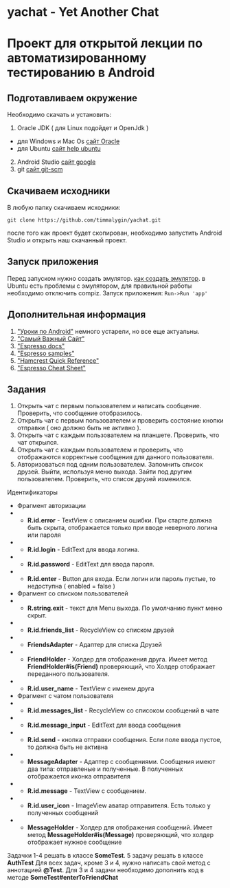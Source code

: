 # yachat - Yet Another Chat
Проект для открытой лекции по автоматизированному тестированию в Android
========================

Подготавливаем окружение
------------------------
Необходимо скачать и установить:
1. Oracle JDK ( для Linux подойдет и OpenJdk )
- для Windows и Mac Os [сайт Oracle](http://www.oracle.com/technetwork/java/javase/downloads/index-jsp-138363.html "Oracle")
- для Ubuntu [сайт help ubuntu](http://help.ubuntu.ru/wiki/java "java on ubuntu")
2. Android Studio [сайт google](https://developer.android.com/studio/index.html "Android Studio")
3. git [сайт git-scm](https://git-scm.com/download/ "git")

Скачиваем исходники
------------------------
В любую папку скачиваем исходники:

 `git clone https://github.com/timmalygin/yachat.git`

после того как проект будет скопирован, необходимо запустить Android Studio и открыть наш скачанный проект.

Запуск приложения
------------------------
Перед запуском нужно создать эмулятор. [как создать эмулятор](http://aristov-vasiliy.ru/knowledge/hello-world-v-android-studio/ustanovka-emulyatora-android.html "создание эмулятор"). в Ubuntu есть проблемы с эмулятором, для правильной работы необходимо отключить compiz. 
Запуск приложения: `Run->Run 'app'`

Дополнительная информация
------------------------
1. ["Уроки по Android"](http://startandroid.ru/ru/uroki/vse-uroki-spiskom.html) немного устарели, но все еще актуальны.
2. ["Самый Важный Сайт"](https://developer.android.com/)
3. ["Espresso docs"](https://google.github.io/android-testing-support-library/docs/espresso/)
4. ["Espresso samples"](https://github.com/googlesamples/android-testing)
5. ["Hamcrest Quick Reference"](www.marcphilipp.de/blog/2013/01/02/hamcrest-quick-reference/)
6. ["Espresso Cheat Sheet"](https://google.github.io/android-testing-support-library/docs/espresso/cheatsheet/)

Задания
------------------------
1. Открыть чат с первым пользователем и написать сообщение. Проверить, что сообщение отобразилось.
2. Открыть чат с первым пользователем и проверить состояние кнопки отправки ( оно должно быть не активно ).
3. Открыть чат с каждым пользователем на планшете. Проверить, что чат открылся.
4. Открыть чат с каждым пользователем и проверить, что отображаются корректные сообщения для данного пользователя.
5. Авторизоваться под одним пользователем. Запомнить список друзей. Выйти, используя меню выхода. Зайти под другим пользователем. Проверить, что список друзей изменился.

Идентификаторы
* Фрагмент авторизации
* * **R.id.error** - TextView с описанием ошибки. При старте должна быть скрыта, отображается только при вводе неверного логина или пароля 
* * **R.id.login** - EditText для ввода логина.
* * **R.id.password** - EditText для ввода пароля.
* * **R.id.enter** - Button для входа. Если логин или пароль пустые, то недоступна ( enabled = false )
* Фрагмент со списком пользователей
* * **R.string.exit** - текст для Menu выхода. По умолчанию пункт меню скрыт. 
* * **R.id.friends_list** - RecycleView со списком друзей
* * **FriendsAdapter** - Адаптер для списка Друзей
* * **FriendHolder** - Холдер для отображения друга. Имеет метод **FriendHolder#is(Friend)** проверяющий, что Холдер отображает переданного пользователя.
* * **R.id.user_name** - TextView с именем друга
* Фрагмент с чатом пользователя
* * **R.id.messages_list** - RecycleView со списоком сообщений в чате
* * **R.id.message_input** - EditText для ввода сообщения
* * **R.id.send** - кнопка отправки сообщения. Если поле ввода пустое, то должна быть не активна
* * **MessageAdapter** - Адаптер с сообщениями. Сообщения имеют два типа: отправленые и полученные. В полученных отображается иконка отправителя
* * **R.id.message** - TextView с сообщением. 
* * **R.id.user_icon** - ImageView аватар отправителя. Есть только у полученных сообщений
* * **MessageHolder** - Холдер для отображения сообщений. Имеет метод **MessageHolder#is(Message)** проверяющий, что холдер отображает нужное сообщение

Задачки 1-4 решать в классе **SomeTest**. 5 задачу решать в классе **AuthTest**
Для всех задач, кроме 3 и 4, нужно написать свой метод с аннотацией **@Test**. Для 3 и 4 задачи необходимо дополнить код в методе **SomeTest#enterToFriendChat**
